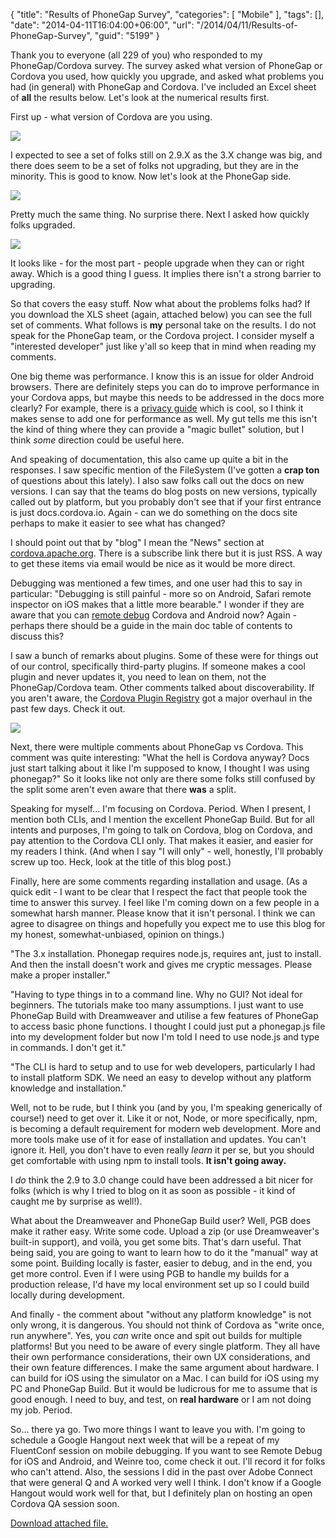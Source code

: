 {
	"title": "Results of PhoneGap Survey",
	"categories": [
		"Mobile"
	],
	"tags": [],
	"date": "2014-04-11T16:04:00+06:00",
	"url": "/2014/04/11/Results-of-PhoneGap-Survey",
	"guid": "5199"
}

<p>
Thank you to everyone (all 229 of you) who responded to my PhoneGap/Cordova survey. The survey asked what version of PhoneGap or Cordova you used, how quickly you upgrade, and asked what problems you had (in general) with PhoneGap and Cordova. I've included an Excel sheet of <strong>all</strong> the results below. Let's look at the numerical results first.
</p>
<!--more-->
<p>
First up - what version of Cordova are you using.
</p>

<p>
<img src="http://www.raymondcamden.com/images/shot18.png" />
</p>

<p>
I expected to see a set of folks still on 2.9.X as the 3.X change was big, and there does seem to be a set of folks not upgrading, but they are in the minority. This is good to know. Now let's look at the PhoneGap side.
</p>

<p>
<img src="http://www.raymondcamden.com/images/shot28.png" />
</p>

<p>
Pretty much the same thing. No surprise there. Next I asked how quickly folks upgraded.
</p>

<p>
<img src="http://www.raymondcamden.com/images/shot35.png" />
</p>

<p>
It looks like - for the most part - people upgrade when they can or right away. Which is a good thing I guess. It implies there isn't a strong barrier to upgrading.
</p>

<p>
So that covers the easy stuff. Now what about the problems folks had? If you download the XLS sheet (again, attached below) you can see the full set of comments. What follows is <strong>my</strong> personal take on the results. I do not speak for the PhoneGap team, or the Cordova project. I consider myself a "interested developer" just like y'all so keep that in mind when reading my comments.
</p>

<p>
One big theme was performance. I know this is an issue for older Android browsers. There are definitely steps you can do to improve performance in your Cordova apps, but maybe this needs to be addressed in the docs more clearly? For example, there is a <a href="http://cordova.apache.org/docs/en/3.4.0/guide_appdev_privacy_index.md.html#Privacy%20Guide">privacy guide</a> which is cool, so I think it makes sense to add one for performance as well. My gut tells me this isn't the kind of thing where they can provide a "magic bullet" solution, but I think <i>some</i> direction could be useful here.
</p>

<p>
And speaking of documentation, this also came up quite a bit in the responses. I saw specific mention of the FileSystem (I've gotten a <strong>crap ton</strong> of questions about this lately). I also saw folks call out the docs on new versions. I can say that the teams do blog posts on new versions, typically called out by platform, but you probably don't see that if your first entrance is just docs.cordova.io. Again - can we do something on the docs site perhaps to make it easier to see what has changed?
</p>

<p>
I should point out that by "blog" I mean the "News" section at <a href="http://cordova.apache.org">cordova.apache.org</a>. There is a subscribe link there but it is just RSS. A way to get these items via email would be nice as it would be more direct.
</p>

<p>
Debugging was mentioned a few times, and one user had this to say in particular: "Debugging is still painful - more so on Android, Safari remote inspector on iOS makes that a little more bearable." I wonder if they are aware that you can <a href="http://www.raymondcamden.com/index.cfm/2014/1/2/Apache-Cordova-33-and-Remote-Debugging-for-Android">remote debug</a> Cordova and Android now? Again - perhaps there should be a guide in the main doc table of contents to discuss this?
</p>

<p>
I saw a bunch of remarks about plugins. Some of these were for things out of our control, specifically third-party plugins. If someone makes a cool plugin and never updates it, you need to lean on them, not the PhoneGap/Cordova team. Other comments talked about discoverability. If you aren't aware, the  <a href="http://plugins.cordova.io/">Cordova Plugin Registry</a> got a major overhaul in the past few days. Check it out.
</p>

<p>
<img src="http://www.raymondcamden.com/images/Screen-Shot-2014-04-11-at-14.38.20.jpg" />
</p>

<p>
Next, there were multiple comments about PhoneGap vs Cordova. This comment was quite interesting: "What the hell is Cordova anyway? Docs just start talking about it like I'm supposed to know, I thought I was using phonegap?" So it looks like not only are there some folks still confused by the split some aren't even aware that there <strong>was</strong> a split. 
</p>

<p>
Speaking for myself... I'm focusing on Cordova. Period. When I present, I mention both CLIs, and I mention the excellent PhoneGap Build. But for all intents and purposes, I'm going to talk on Cordova, blog on Cordova, and pay attention to the Cordova CLI only. That makes it easier, and easier for my readers I think. (And when I say "I will only" - well, honestly, I'll probably screw up too. Heck, look at the title of this blog post.)
</p>

<p>
Finally, here are some comments regarding installation and usage. (As a quick edit - I want to be clear that I respect the fact that people took the time to answer this survey. I feel like I'm coming down on a few people in a somewhat harsh manner. Please know that it isn't personal. I think we can agree to disagree on things and hopefully you expect me to use this blog for my honest, somewhat-unbiased, opinion on things.)
</p>

<p>
"The 3.x installation. Phonegap requires node.js, requires ant, just to install. And then the install doesn't work and gives me cryptic messages. Please make a proper installer."
</p>

<p>
"Having to type things in to a command line. Why no GUI? Not ideal for beginners. The tutorials make too many assumptions. I just want to use PhoneGap Build with Dreamweaver and utilise a few features of PhoneGap to access basic phone functions. I thought I could just put a phonegap.js file into my development folder but now I'm told I need to use node.js and type in commands. I don't get it."
</p>

<p>
"The CLI is hard to setup and to use for web developers, particularly I had to install platform SDK. We need an easy to develop without any platform knowledge and installation."
</p>

<p>
Well, not to be rude, but I think you (and by you, I'm speaking generically of course!) need to get over it. Like it or not, Node, or more specifically, npm, is becoming a default requirement for modern web development. More and more tools make use of it for ease of installation and updates. You can't ignore it. Hell, you don't have to even really <i>learn</i> it per se, but you should get comfortable with using npm to install tools. <strong>It isn't going away.</strong>
</p>

<p>
I <i>do</i> think the 2.9 to 3.0 change could have been addressed a bit nicer for folks (which is why I tried to blog on it as soon as possible - it kind of caught me by surprise as well!). 
</p>

<p>What about the Dreamweaver and PhoneGap Build user? Well, PGB does make it rather easy. Write some code. Upload a zip (or use Dreamweaver's built-in support), and voilà, you get some bits. That's darn useful. That being said, you are going to want to learn how to do it the "manual" way at some point. Building locally is faster, easier to debug, and in the end, you get more control. Even if I were using PGB to handle my builds for a production release, I'd have my local environment set up so I could build locally during development.
</p>

<p>
And finally - the comment about "without any platform knowledge" is not only wrong, it is dangerous. You should not think of Cordova as "write once, run anywhere". Yes, you <i>can</i> write once and spit out builds for multiple platforms! But you need to be aware of every single platform. They all have their own performance considerations, their own UX considerations, and their own feature differences. I make the same argument about hardware. I can build for iOS using the simulator on a Mac. I can build for iOS using my PC and PhoneGap Build. But it would be ludicrous for me to assume that is good enough. I need to buy, and test, on <strong>real hardware</strong> or I am not doing my job. Period.
</p>

<p>
So... there ya go. Two more things I want to leave you with. I'm going to schedule a Google Hangout next week that will be a repeat of my FluentConf session on mobile debugging. If you want to see Remote Debug for iOS and Android, and Weinre too, come check it out. I'll record it for folks who can't attend. Also, the sessions I did in the past over Adobe Connect that were general Q and A worked very well I think. I don't know if a Google Hangout would work well for that, but I definitely plan on hosting an open Cordova QA session soon.
</p><p><a href='enclosures/C%3A%5Chosts%5C2013%2Eraymondcamden%2Ecom%5Cenclosures%2FCordova%2DPhoneGap%20Version%20%28Responses%29%2Exlsx'>Download attached file.</a></p>